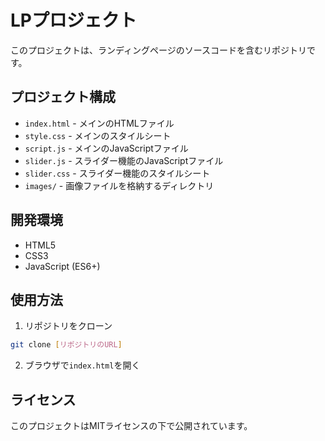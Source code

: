 # LPプロジェクト

このプロジェクトは、ランディングページのソースコードを含むリポジトリです。

## プロジェクト構成

- `index.html` - メインのHTMLファイル
- `style.css` - メインのスタイルシート
- `script.js` - メインのJavaScriptファイル
- `slider.js` - スライダー機能のJavaScriptファイル
- `slider.css` - スライダー機能のスタイルシート
- `images/` - 画像ファイルを格納するディレクトリ

## 開発環境

- HTML5
- CSS3
- JavaScript (ES6+)

## 使用方法

1. リポジトリをクローン
```bash
git clone [リポジトリのURL]
```

2. ブラウザで`index.html`を開く

## ライセンス

このプロジェクトはMITライセンスの下で公開されています。 